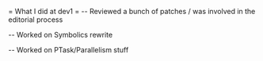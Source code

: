 = What I did at dev1 =
-- Reviewed a bunch of patches / was involved in the editorial process

-- Worked on Symbolics rewrite

-- Worked on PTask/Parallelism stuff
